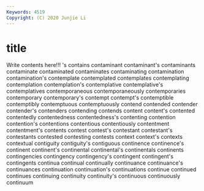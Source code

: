 ```yaml
---
Keywords: 4519
Copyright: (C) 2020 Junjie Li
---
```


# title

Write contents here!!!
's 
contains
contaminant 
contaminant's 
contaminants 
contaminate 
contaminated 
contaminates 
contaminating 
contamination 
contamination's 
contemplate
contemplated 
contemplates 
contemplating 
contemplation 
contemplation's 
contemplative 
contemplative's 
contemplatives 
contemporaneous 
contemporaneously
contemporaries 
contemporary 
contemporary's 
contempt 
contempt's 
contemptible 
contemptibly 
contemptuous 
contemptuously 
contend
contended 
contender 
contender's 
contenders 
contending 
contends 
content 
content's 
contented 
contentedly
contentedness 
contentedness's 
contenting 
contention 
contention's 
contentions 
contentious 
contentiously 
contentment 
contentment's
contents 
contest 
contest's 
contestant 
contestant's 
contestants 
contested 
contesting 
contests 
context
context's 
contexts 
contextual 
contiguity 
contiguity's 
contiguous 
continence 
continence's 
continent 
continent's
continental 
continental's 
continentals 
continents 
contingencies 
contingency 
contingency's 
contingent 
contingent's 
contingents
continua 
continual 
continually 
continuance 
continuance's 
continuances 
continuation 
continuation's 
continuations 
continue
continued 
continues 
continuing 
continuity 
continuity's 
continuous 
continuously 
continuum 
